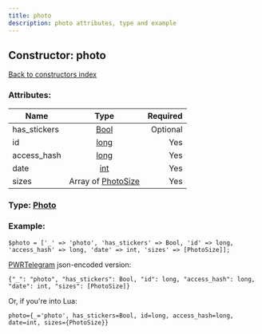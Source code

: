 ```yaml
---
title: photo
description: photo attributes, type and example
---
```

## Constructor: photo  
[Back to constructors index](index.md)



### Attributes:

| Name     |    Type       | Required |
|----------|:-------------:|---------:|
|has\_stickers|[Bool](../types/Bool.md) | Optional|
|id|[long](../types/long.md) | Yes|
|access\_hash|[long](../types/long.md) | Yes|
|date|[int](../types/int.md) | Yes|
|sizes|Array of [PhotoSize](../types/PhotoSize.md) | Yes|



### Type: [Photo](../types/Photo.md)


### Example:

```
$photo = ['_' => 'photo', 'has_stickers' => Bool, 'id' => long, 'access_hash' => long, 'date' => int, 'sizes' => [PhotoSize]];
```  

[PWRTelegram](https://pwrtelegram.xyz) json-encoded version:

```
{"_": "photo", "has_stickers": Bool, "id": long, "access_hash": long, "date": int, "sizes": [PhotoSize]}
```


Or, if you're into Lua:  


```
photo={_='photo', has_stickers=Bool, id=long, access_hash=long, date=int, sizes={PhotoSize}}

```


